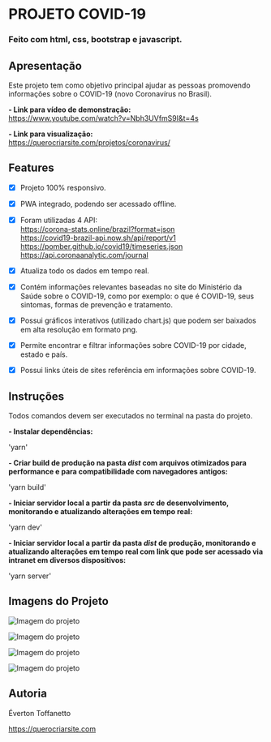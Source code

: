 # PROJETO COVID-19

### Feito com html, css, bootstrap e javascript.

## Apresentação

Este projeto tem como objetivo principal ajudar as pessoas promovendo informações sobre o COVID-19 (novo Coronavírus no Brasil).

<b>- Link para vídeo de demonstração:</b> <br>
https://www.youtube.com/watch?v=Nbh3UVfmS9I&t=4s

<b>- Link para visualização:</b> <br>
https://querocriarsite.com/projetos/coronavirus/ 

## Features

- [x] Projeto 100% responsivo.

- [x] PWA integrado, podendo ser acessado offline.

- [x] Foram utilizadas 4 API: <br>
https://corona-stats.online/brazil?format=json <br>
https://covid19-brazil-api.now.sh/api/report/v1 <br>
https://pomber.github.io/covid19/timeseries.json <br>
https://api.coronaanalytic.com/journal <br>

- [x] Atualiza todo os dados em tempo real.

- [x] Contém informações relevantes baseadas no site do Ministério da Saúde sobre o COVID-19, como por exemplo: o que é COVID-19, seus sintomas, formas de prevenção e tratamento.

- [x] Possui gráficos interativos (utilizado chart.js) que podem ser baixados em alta resolução em formato png.

- [x] Permite encontrar e filtrar informações sobre COVID-19 por cidade, estado e país.

- [x] Possui links úteis de sites referência em informações sobre COVID-19.

## Instruções

Todos comandos devem ser executados no terminal na pasta do projeto.

<b>- Instalar dependências:</b>

'yarn'

<b>- Criar build de produção na pasta *dist* com arquivos otimizados para performance e para compatibilidade com navegadores antigos:</b>

'yarn build'

<b>- Iniciar servidor local a partir da pasta *src* de desenvolvimento, monitorando e atualizando alterações em tempo real:</b>

'yarn dev'

<b>- Iniciar servidor local a partir da pasta *dist* de  produção, monitorando e atualizando alterações em tempo real com link que pode ser acessado via intranet em diversos dispositivos:</b>

'yarn server'

## Imagens do Projeto

![Imagem do projeto](https://github.com/querocriarsite/coronavirus/blob/master/screenshot/Screenshot1.jpg)

![Imagem do projeto](https://github.com/querocriarsite/coronavirus/blob/master/screenshot/Screenshot2.jpg)

![Imagem do projeto](https://github.com/querocriarsite/coronavirus/blob/master/screenshot/Screenshot3.jpg)

![Imagem do projeto](https://github.com/querocriarsite/coronavirus/blob/master/screenshot/Screenshot4.jpg)

## Autoria

Éverton Toffanetto

https://querocriarsite.com